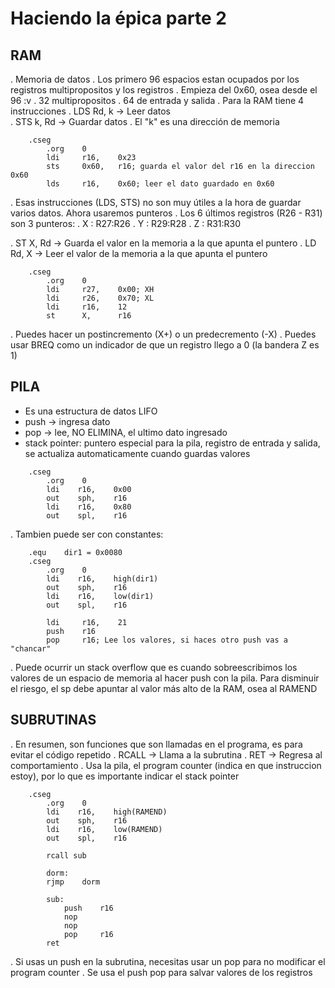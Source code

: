 # Haciendo la épica parte 2
## RAM
. Memoria de datos
. Los primero 96 espacios estan ocupados por los registros multipropositos y los registros
. Empieza del 0x60, osea desde el 96 :v
. 32 multipropositos
. 64 de entrada y salida
. Para la RAM tiene 4 instrucciones
. LDS Rd,   k   -> Leer datos   
. STS  k,   Rd  -> Guardar datos
. El "k" es una dirección de memoria

```
    .cseg
        .org    0
        ldi     r16,    0x23
        sts     0x60,   r16; guarda el valor del r16 en la direccion 0x60
        lds     r16,    0x60; leer el dato guardado en 0x60
```

. Esas instrucciones (LDS, STS) no son muy útiles a la hora de guardar varios datos. Ahora usaremos punteros
. Los 6 últimos registros (R26 - R31) son 3 punteros:
    . X : R27:R26
    . Y : R29:R28
    . Z : R31:R30

. ST    X,  Rd -> Guarda el valor en la memoria a la que apunta el puntero
. LD    Rd, X  -> Leer el valor de la memoria a la que apunta el puntero

```
    .cseg
        .org    0
        ldi     r27,    0x00; XH
        ldi     r26,    0x70; XL
        ldi     r16,    12
        st      X,      r16  
```
. Puedes hacer un postincremento (X+) o un predecremento (-X)
. Puedes usar BREQ como un indicador de que un registro llego a 0 (la bandera Z es 1)

## PILA
- Es una estructura de datos LIFO 
- push -> ingresa dato
- pop  -> lee, NO ELIMINA, el ultimo dato ingresado
- stack pointer: puntero especial para la pila, registro de entrada y salida, se actualiza automaticamente cuando guardas valores

```
    .cseg
        .org    0
        ldi    r16,    0x00
        out    sph,    r16
        ldi    r16,    0x80
        out    spl,    r16
```

. Tambien puede ser con constantes:

```
    .equ    dir1 = 0x0080
    .cseg
        .org    0
        ldi    r16,    high(dir1)
        out    sph,    r16
        ldi    r16,    low(dir1)
        out    spl,    r16

        ldi     r16,    21
        push    r16
        pop     r16; Lee los valores, si haces otro push vas a "chancar"
```

. Puede ocurrir un stack overflow que es cuando sobreescribimos los valores de un espacio de memoria al hacer push con la pila. Para disminuir el riesgo, el sp debe apuntar al valor más alto de la RAM, osea al RAMEND

## SUBRUTINAS
. En resumen, son funciones que son llamadas en el programa, es para evitar el código repetido
. RCALL -> Llama a la subrutina
. RET   -> Regresa al comportamiento
. Usa la pila, el program counter (indica en que instruccion estoy), por lo que es importante indicar el stack pointer

```
    .cseg
        .org    0
        ldi    r16,    high(RAMEND)
        out    sph,    r16
        ldi    r16,    low(RAMEND)
        out    spl,    r16

        rcall sub

        dorm:
        rjmp    dorm

        sub:
            push    r16
            nop
            nop
            pop     r16
        ret
```
. Si usas un push en la subrutina, necesitas usar un pop para no modificar el program counter
. Se usa el push pop para salvar valores de los registros
